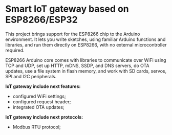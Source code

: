 # Smart IoT gateway based on ESP8266/ESP32

This project brings support for the ESP8266 chip to the Arduino environment. It lets you write sketches, using familiar Arduino functions and libraries, and run them directly on ESP8266, with no external microcontroller required.

ESP8266 Arduino core comes with libraries to communicate over WiFi using TCP and UDP, set up HTTP, mDNS, SSDP, and DNS servers, do OTA updates, use a file system in flash memory, and work with SD cards, servos, SPI and I2C peripherals.

**IoT gateway include next features:**
- configured WiFi settings;
- configured request header;
- integrated OTA updates;

**IoT gateway include next protocols:**
- Modbus RTU protocol;

